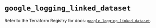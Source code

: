 # `google_logging_linked_dataset`

Refer to the Terraform Registry for docs: [`google_logging_linked_dataset`](https://registry.terraform.io/providers/hashicorp/google/6.33.0/docs/resources/logging_linked_dataset).
